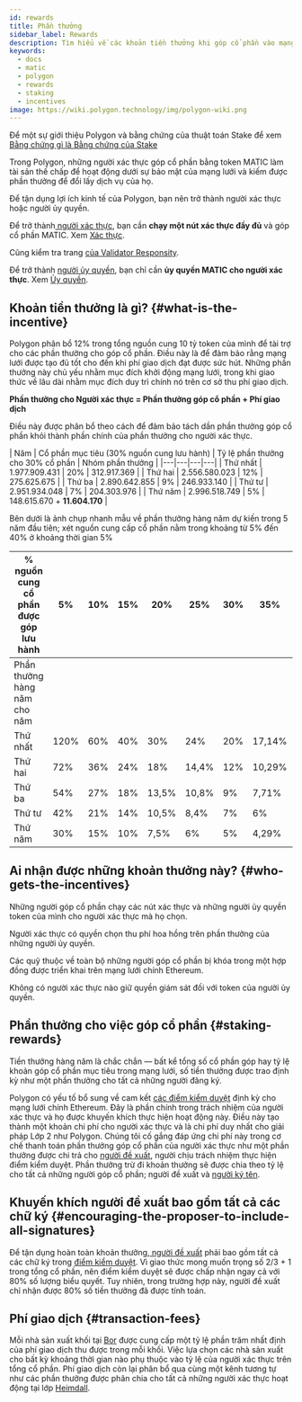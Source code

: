 ```yaml
---
id: rewards
title: Phần thưởng
sidebar_label: Rewards
description: Tìm hiểu về các khoản tiền thưởng khi góp cổ phần vào mạng lưới Polygon.
keywords:
  - docs
  - matic
  - polygon
  - rewards
  - staking
  - incentives
image: https://wiki.polygon.technology/img/polygon-wiki.png
---
```


Để một sự giới thiệu Polygon và bằng chứng của thuật toán Stake để xem [Bằng chứng gì là Bằng chứng của Stake](/docs/home/polygon-basics/what-is-proof-of-stake)

Trong Polygon, những người xác thực góp cổ phần bằng token MATIC làm tài sản thế chấp để hoạt động dưới sự bảo mật của mạng lưới và kiếm được phần thưởng để đổi lấy dịch vụ của họ.

Để tận dụng lợi ích kinh tế của Polygon, bạn nên trở thành người xác thực hoặc người ủy quyền.

Để trở thành[ người xác thực](/docs/maintain/glossary.md#validator), bạn cần **chạy một nút xác thực đầy đủ** và góp cổ phần MATIC. Xem [Xác thực](/docs/maintain/validate/validator-index).

Cũng kiểm tra trang [của Validator Responsity](/docs/maintain/validate/validator-responsibilities).

Để trở thành [người ủy quyền](/docs/maintain/glossary.md#delegator), bạn chỉ cần **ủy quyền MATIC cho người xác thực**. Xem [Ủy quyền](/docs/maintain/delegate/delegate).

## Khoản tiền thưởng là gì? {#what-is-the-incentive}

Polygon phân bổ 12% trong tổng nguồn cung 10 tỷ token của mình để tài trợ cho các phần thưởng cho góp cổ phần. Điều này là để đảm bảo rằng mạng lưới được tạo đủ tốt cho đến khi phí giao dịch đạt được sức hút. Những phần thưởng này chủ yếu nhằm mục đích khởi động mạng lưới, trong khi giao thức về lâu dài nhằm mục đích duy trì chính nó trên cơ sở thu phí giao dịch.

**Phần thưởng cho Người xác thực = Phần thưởng góp cổ phần + Phí giao dịch**

Điều này được phân bổ theo cách để đảm bảo tách dần phần thưởng góp cổ phần khỏi thành phần chính của phần thưởng cho người xác thực.

| Năm |
Cổ phần mục tiêu (30% nguồn cung lưu hành) | Tỷ lệ phần thưởng cho 30% cổ phần |
Nhóm phần thưởng |
|---|---|---|---|
| Thứ nhất | 1.977.909.431 | 20% | 312.917.369 |
| Thứ hai | 2.556.580.023 | 12% | 275.625.675 |
| Thứ ba | 2.890.642.855 | 9% | 246.933.140 |
| Thứ tư | 2.951.934.048 | 7% | 204.303.976 |
| Thứ năm | 2.996.518.749 | 5% | 148.615.670 + **11.604.170** |

Bên dưới là ảnh chụp nhanh mẫu về phần thưởng hàng năm dự kiến ​​trong 5 năm đầu tiên; xét nguồn cung cấp cổ phần nằm trong khoảng từ 5% đến 40% ở khoảng thời gian 5%

| % nguồn cung cổ phần được góp lưu hành | 5% | 10% | 15% | 20% | 25% | 30% | 35% | 40% |
|---|---|---|---|---|---|---|---|---|
| Phần thưởng hàng năm cho năm |
| Thứ nhất | 120% | 60% | 40% | 30% | 24% | 20% | 17,14% | 15% |
| Thứ hai | 72% | 36% | 24% | 18% | 14,4% | 12% | 10,29% | 9% |
| Thứ ba | 54% | 27% | 18% | 13,5% | 10,8% | 9% | 7,71% | 6,75% |
| Thứ tư | 42% | 21% | 14% | 10,5% | 8,4% | 7% | 6% | 5,25% |
| Thứ năm | 30% | 15% | 10% | 7,5% | 6% | 5% | 4,29% | 3,75% |

## Ai nhận được những khoản thưởng này? {#who-gets-the-incentives}

Những người góp cổ phần chạy các nút xác thực và những người ủy quyền token của mình cho người xác thực mà họ chọn.

Người xác thực có quyền chọn thu phí hoa hồng trên phần thưởng của những người ủy quyền.

Các quỹ thuộc về toàn bộ những người góp cổ phần bị khóa trong một hợp đồng được triển khai trên mạng lưới chính Ethereum.

Không có người xác thực nào giữ quyền giám sát đối với token của người ủy quyền.

## Phần thưởng cho việc góp cổ phần {#staking-rewards}

Tiền thưởng hàng năm là chắc chắn — bất kể tổng số cổ phần góp hay tỷ lệ khoản góp cổ phần mục tiêu trong mạng lưới, số tiền thưởng được trao định kỳ như một phần thưởng cho tất cả những người đăng ký.

Polygon có yếu tố bổ sung về cam kết [các điểm kiểm duyệt](/docs/maintain/glossary.md#checkpoint-transaction) định kỳ cho mạng lưới chính Ethereum.
Đây là phần chính trong trách nhiệm của người xác thực và họ được khuyến khích thực hiện hoạt động này. Điều này tạo thành một khoản chi phí cho người xác thực và là chi phí duy nhất cho giải pháp Lớp 2 như Polygon. Chúng tôi cố gắng đáp ứng chi phí này trong cơ chế thanh toán phần thưởng góp cổ phần của người xác thực như một phần thưởng được chi trả cho [người đề xuất](/docs/maintain/glossary.md#proposer), người chịu trách nhiệm thực hiện điểm kiểm duyệt. Phần thưởng trừ đi khoản thưởng sẽ được chia theo tỷ lệ cho tất cả những người góp cổ phần; người đề xuất và [người ký tên](/docs/maintain/glossary.md#signer-address).

## Khuyến khích người đề xuất bao gồm tất cả các chữ ký {#encouraging-the-proposer-to-include-all-signatures}

Để tận dụng hoàn toàn khoản thưởng,[ người đề xuất](/docs/maintain/glossary.md#proposer) phải bao gồm tất cả các chữ ký trong [điểm kiểm duyệt](/docs/maintain/glossary.md#checkpoint-transaction). Vì giao thức mong muốn trọng số 2/3 + 1 trong tổng cổ phần, nên điểm kiểm duyệt sẽ được chấp nhận ngay cả với 80% số lượng biểu quyết. Tuy nhiên, trong trường hợp này, người đề xuất chỉ nhận được 80% số tiền thưởng đã được tính toán.

## Phí giao dịch {#transaction-fees}

Mỗi nhà sản xuất khối tại [Bor](/docs/maintain/glossary.md#bor) được cung cấp một tỷ lệ phần trăm nhất định của phí giao dịch thu được trong mỗi khối. Việc lựa chọn các nhà sản xuất cho bất kỳ khoảng thời gian nào phụ thuộc vào tỷ lệ của người xác thực trên tổng cổ phần. Phí giao dịch còn lại phân bổ qua cùng một kênh tương tự như các phần thưởng được phân chia cho tất cả những người xác thực hoạt động tại lớp [Heimdall](/docs/maintain/glossary.md#heimdall).
